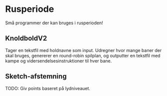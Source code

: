 # Rusperiode

Små programmer der kan bruges i rusperioden! 

## KnoldboldV2
Tager en tekstfil med holdnavne som input. 
Udregner hvor mange baner der skal bruges, genererer en round-robin spilplan, og outputter en tekstfil med kampe og vidersendelsesinstruktioner til hver bane.

## Sketch-afstemning
TODO: Giv points baseret på lydniveauet.
